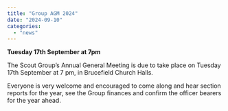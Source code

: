 ```yaml
---
title: "Group AGM 2024"
date: "2024-09-10"
categories: 
  - "news"
---
```


**Tuesday 17th September at 7pm**

The Scout Group’s Annual General Meeting is due to take place on Tuesday 17th September at 7 pm, in Brucefield Church Halls.

Everyone is very welcome and encouraged to come along and hear section reports for the year, see the Group finances and confirm the officer bearers for the year ahead. 
